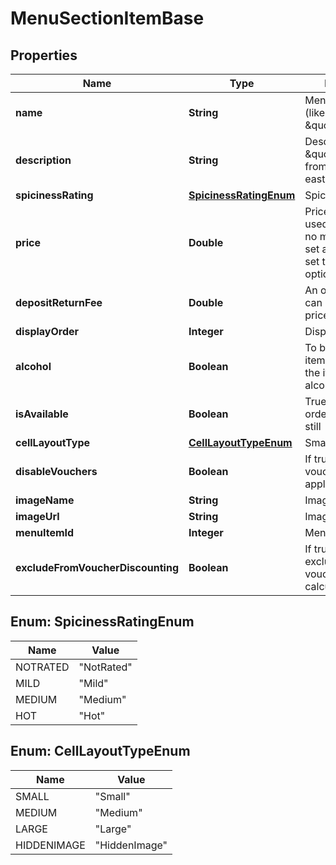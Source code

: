 
# MenuSectionItemBase

## Properties
Name | Type | Description | Notes
------------ | ------------- | ------------- | -------------
**name** | **String** | Menu item name (like \&quot;Korma\&quot;) |  [optional]
**description** | **String** | Description (like \&quot;A lovely dish from the east\&quot;) |  [optional]
**spicinessRating** | [**SpicinessRatingEnum**](#SpicinessRatingEnum) | Spiciness rating |  [optional]
**price** | **Double** | Price - this is only used when there is no master option set and should be set to 0 if a master option set exists. |  [optional]
**depositReturnFee** | **Double** | An optional fee that can be added to the price of the item. |  [optional]
**displayOrder** | **Integer** | Display order |  [optional]
**alcohol** | **Boolean** | To be set true if the item or an option of the item contains an alcoholic drink. |  [optional]
**isAvailable** | **Boolean** | True if we accept orders for this item still |  [optional]
**cellLayoutType** | [**CellLayoutTypeEnum**](#CellLayoutTypeEnum) | Small | Medium | Large  Affects the layout of the menu. |  [optional]
**disableVouchers** | **Boolean** | If true, then vouchers won&#39;t be applied for this item |  [optional]
**imageName** | **String** | Image url |  [optional]
**imageUrl** | **String** | Image url |  [optional]
**menuItemId** | **Integer** | Menu Item Id |  [optional]
**excludeFromVoucherDiscounting** | **Boolean** | If true, the item is excluded from voucher discount calculations |  [optional]


<a name="SpicinessRatingEnum"></a>
## Enum: SpicinessRatingEnum
Name | Value
---- | -----
NOTRATED | &quot;NotRated&quot;
MILD | &quot;Mild&quot;
MEDIUM | &quot;Medium&quot;
HOT | &quot;Hot&quot;


<a name="CellLayoutTypeEnum"></a>
## Enum: CellLayoutTypeEnum
Name | Value
---- | -----
SMALL | &quot;Small&quot;
MEDIUM | &quot;Medium&quot;
LARGE | &quot;Large&quot;
HIDDENIMAGE | &quot;HiddenImage&quot;



